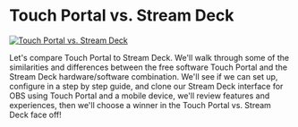 # Touch Portal vs. Stream Deck

[![Touch Portal vs. Stream Deck](http://img.youtube.com/vi/dtI81N-YQT8/0.jpg)](https://www.youtube.com/watch?v=dtI81N-YQT8 "Touch Portal vs. Stream Deck")


Let's compare Touch Portal to Stream Deck.  We'll walk through some of the similarities and differences between the free software Touch Portal and the Stream Deck hardware/software combination.  We'll see if we can set up, configure in a step by step guide, and clone our Stream Deck interface for OBS using Touch Portal and a mobile device, we'll review features and experiences, then we'll choose a winner in the Touch Portal vs. Stream Deck face off!
